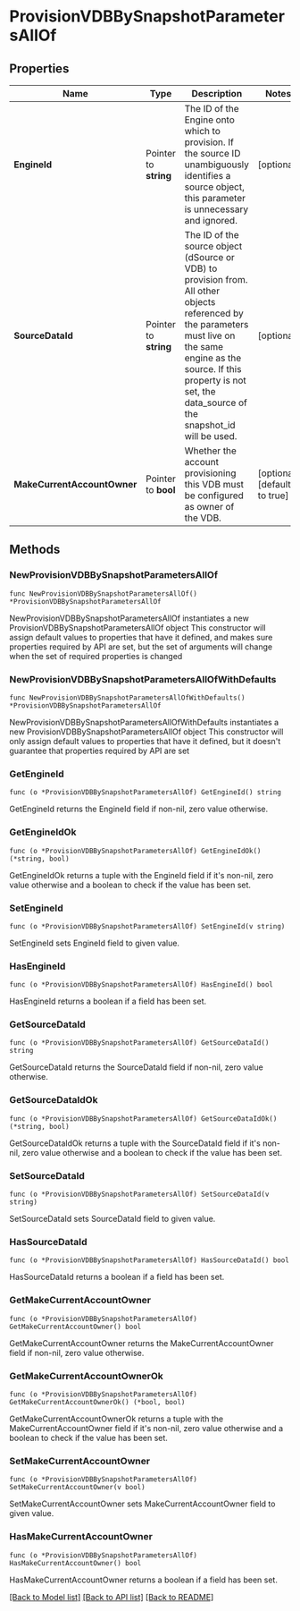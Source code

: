 # ProvisionVDBBySnapshotParametersAllOf

## Properties

Name | Type | Description | Notes
------------ | ------------- | ------------- | -------------
**EngineId** | Pointer to **string** | The ID of the Engine onto which to provision. If the source ID unambiguously identifies a source object, this parameter is unnecessary and ignored. | [optional] 
**SourceDataId** | Pointer to **string** | The ID of the source object (dSource or VDB) to provision from. All other objects referenced by the parameters must live on the same engine as the source. If this property is not set, the data_source of the snapshot_id will be used. | [optional] 
**MakeCurrentAccountOwner** | Pointer to **bool** | Whether the account provisioning this VDB must be configured as owner of the VDB. | [optional] [default to true]

## Methods

### NewProvisionVDBBySnapshotParametersAllOf

`func NewProvisionVDBBySnapshotParametersAllOf() *ProvisionVDBBySnapshotParametersAllOf`

NewProvisionVDBBySnapshotParametersAllOf instantiates a new ProvisionVDBBySnapshotParametersAllOf object
This constructor will assign default values to properties that have it defined,
and makes sure properties required by API are set, but the set of arguments
will change when the set of required properties is changed

### NewProvisionVDBBySnapshotParametersAllOfWithDefaults

`func NewProvisionVDBBySnapshotParametersAllOfWithDefaults() *ProvisionVDBBySnapshotParametersAllOf`

NewProvisionVDBBySnapshotParametersAllOfWithDefaults instantiates a new ProvisionVDBBySnapshotParametersAllOf object
This constructor will only assign default values to properties that have it defined,
but it doesn't guarantee that properties required by API are set

### GetEngineId

`func (o *ProvisionVDBBySnapshotParametersAllOf) GetEngineId() string`

GetEngineId returns the EngineId field if non-nil, zero value otherwise.

### GetEngineIdOk

`func (o *ProvisionVDBBySnapshotParametersAllOf) GetEngineIdOk() (*string, bool)`

GetEngineIdOk returns a tuple with the EngineId field if it's non-nil, zero value otherwise
and a boolean to check if the value has been set.

### SetEngineId

`func (o *ProvisionVDBBySnapshotParametersAllOf) SetEngineId(v string)`

SetEngineId sets EngineId field to given value.

### HasEngineId

`func (o *ProvisionVDBBySnapshotParametersAllOf) HasEngineId() bool`

HasEngineId returns a boolean if a field has been set.

### GetSourceDataId

`func (o *ProvisionVDBBySnapshotParametersAllOf) GetSourceDataId() string`

GetSourceDataId returns the SourceDataId field if non-nil, zero value otherwise.

### GetSourceDataIdOk

`func (o *ProvisionVDBBySnapshotParametersAllOf) GetSourceDataIdOk() (*string, bool)`

GetSourceDataIdOk returns a tuple with the SourceDataId field if it's non-nil, zero value otherwise
and a boolean to check if the value has been set.

### SetSourceDataId

`func (o *ProvisionVDBBySnapshotParametersAllOf) SetSourceDataId(v string)`

SetSourceDataId sets SourceDataId field to given value.

### HasSourceDataId

`func (o *ProvisionVDBBySnapshotParametersAllOf) HasSourceDataId() bool`

HasSourceDataId returns a boolean if a field has been set.

### GetMakeCurrentAccountOwner

`func (o *ProvisionVDBBySnapshotParametersAllOf) GetMakeCurrentAccountOwner() bool`

GetMakeCurrentAccountOwner returns the MakeCurrentAccountOwner field if non-nil, zero value otherwise.

### GetMakeCurrentAccountOwnerOk

`func (o *ProvisionVDBBySnapshotParametersAllOf) GetMakeCurrentAccountOwnerOk() (*bool, bool)`

GetMakeCurrentAccountOwnerOk returns a tuple with the MakeCurrentAccountOwner field if it's non-nil, zero value otherwise
and a boolean to check if the value has been set.

### SetMakeCurrentAccountOwner

`func (o *ProvisionVDBBySnapshotParametersAllOf) SetMakeCurrentAccountOwner(v bool)`

SetMakeCurrentAccountOwner sets MakeCurrentAccountOwner field to given value.

### HasMakeCurrentAccountOwner

`func (o *ProvisionVDBBySnapshotParametersAllOf) HasMakeCurrentAccountOwner() bool`

HasMakeCurrentAccountOwner returns a boolean if a field has been set.


[[Back to Model list]](../README.md#documentation-for-models) [[Back to API list]](../README.md#documentation-for-api-endpoints) [[Back to README]](../README.md)


